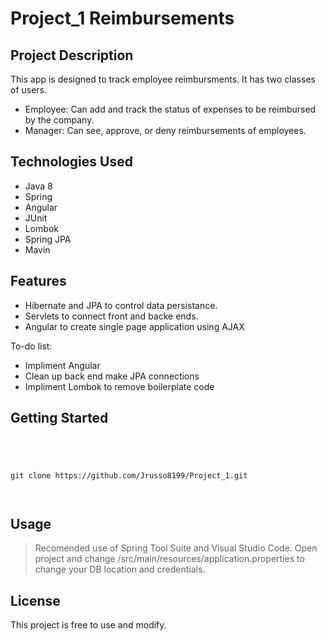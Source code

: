 # Project_1 Reimbursements

## Project Description

This app is designed to track employee reimbursments. It has two classes of users.
* Employee: Can add and track the status of expenses to be reimbursed by the company.
* Manager:  Can see, approve, or deny reimbursements of employees.

## Technologies Used

* Java 8
* Spring
* Angular
* JUnit
* Lombok
* Spring JPA
* Mavin

## Features

* Hibernate and JPA to control data persistance.
* Servlets to connect front and backe ends.
* Angular to create single page application using AJAX

To-do list:
* Impliment Angular
* Clean up back end make JPA connections
* Impliment Lombok to remove boilerplate code

## Getting Started
````




git clone https://github.com/Jrusso8199/Project_1.git



````

## Usage

> Recomended use of Spring Tool Suite and Visual Studio Code.
> Open project and change /src/main/resources/application.properties to change your DB location and credentials.


## License

This project is free to use and modify.
